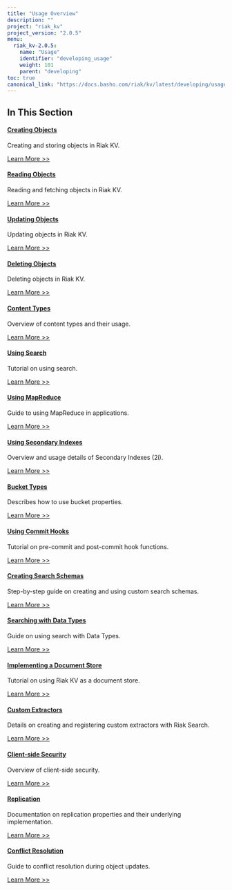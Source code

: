 ```yaml
---
title: "Usage Overview"
description: ""
project: "riak_kv"
project_version: "2.0.5"
menu:
  riak_kv-2.0.5:
    name: "Usage"
    identifier: "developing_usage"
    weight: 101
    parent: "developing"
toc: true
canonical_link: "https://docs.basho.com/riak/kv/latest/developing/usage"
---
```


## In This Section

#### [Creating Objects](./creating-objects)

Creating and storing objects in Riak KV.

[Learn More >>](./creating-objects)


#### [Reading Objects](./reading-objects)

Reading and fetching objects in Riak KV.

[Learn More >>](./reading-objects)


#### [Updating Objects](./updating-objects)

Updating objects in Riak KV.

[Learn More >>](./updating-objects)


#### [Deleting Objects](./deleting-objects)

Deleting objects in Riak KV.

[Learn More >>](./deleting-objects)


#### [Content Types](./content-types)

Overview of content types and their usage.

[Learn More >>](./content-types)


#### [Using Search](./search)

Tutorial on using search.

[Learn More >>](./search)


#### [Using MapReduce](./mapreduce)

Guide to using MapReduce in applications.

[Learn More >>](./mapreduce)


#### [Using Secondary Indexes](./secondary-indexes)

Overview and usage details of Secondary Indexes (2i).

[Learn More >>](./secondary-indexes)


#### [Bucket Types](./bucket-types)

Describes how to use bucket properties.

[Learn More >>](./bucket-types)


#### [Using Commit Hooks](./commit-hooks)

Tutorial on pre-commit and post-commit hook functions.

[Learn More >>](./commit-hooks)


#### [Creating Search Schemas](./search-schemas)

Step-by-step guide on creating and using custom search schemas.

[Learn More >>](./search-schemas)


#### [Searching with Data Types](./searching-data-types)

Guide on using search with Data Types.

[Learn More >>](./searching-data-types)


#### [Implementing a Document Store](./document-store)

Tutorial on using Riak KV as a document store.

[Learn More >>](./document-store)


#### [Custom Extractors](./custom-extractors)

Details on creating and registering custom extractors with Riak Search.

[Learn More >>](./custom-extractors)


#### [Client-side Security](./security)

Overview of client-side security.

[Learn More >>](./security)


#### [Replication](./replication)

Documentation on replication properties and their underlying implementation.

[Learn More >>](./replication)


#### [Conflict Resolution](./conflict-resolution)

Guide to conflict resolution during object updates.

[Learn More >>](./conflict-resolution)
